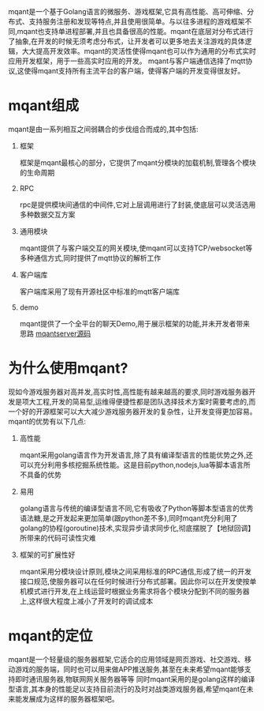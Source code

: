 mqant是一个基于Golang语言的微服务、游戏框架,它具有高性能、高可伸缩、分布式、支持服务注册和发现等特点,并且使用很简单。与以往多进程的游戏框架不同,mqant也支持单进程部署,并且也具备很高的性能。mqant在底层对分布式进行了抽象,在开发的时候无须考虑分布式，让开发者可以更多地去关注游戏的具体逻辑，大大提高开发效率。mqant的灵活性使得mqant也可以作为通用的分布式实时应用开发框架，用于一些高实时应用的开发。
mqant与客户端通信选择了mqtt协议,这使得mqant支持所有主流平台的客户端，使得客户端的开发变得很友好。

# mqant组成
mqant是由一系列相互之间弱耦合的步伐组合而成的,其中包括:

1. 框架

	框架是mqant最核心的部分，它提供了mqant分模块的加载机制,管理各个模块的生命周期
2. RPC

	rpc是提供模块间通信的中间件,它对上层调用进行了封装,使底层可以灵活选用多种数据交互方案
3. 通用模块

	mqant提供了与客户端交互的网关模块,使mqant可以支持TCP/websocket等多种通信方式,同时提供了mqtt协议的解析工作
4. 客户端库

	客户端库采用了现有开源社区中标准的mqtt客户端库
5. demo

	mqant提供了一个全平台的聊天Demo,用于展示框架的功能,并未开发者带来思路 [mqantserver源码](https://github.com/liangdas/mqantserver)
	
# 为什么使用mqant?
现如今游戏服务器对高并发,高实时性,高性能有越来越高的要求,同时游戏服务器开发是项大工程,开发的简易型,运维得便捷性都是团队选择技术方案时需要考虑的,而一个好的开源框架可以大大减少游戏服务器开发的复杂性，让开发变得更加容易。mqant的优势有以下几点:

1. 高性能

	mqant采用golang语言作为开发语言,除了具有编译型语言的性能优势之外,还可以充分利用多核挖掘系统性能。这是目前python,nodejs,lua等脚本语言所不具备的优势
	
2. 易用

	golang语言与传统的编译型语言不同,它有吸收了Python等脚本型语言的优秀语法糖,是之开发起来更加简单(跟python差不多),同时mqant充分利用了golang的协程(goroutine)技术,实现异步请求同步化,彻底摆脱了【地狱回调】所带来的代码可读性灾难

3. 框架的可扩展性好

	mqant采用分模块设计原则,模块之间采用标准的RPC通信,形成了统一的开发接口规范,使服务器可以在任何时候进行分布式部署。因此你可以在开发使按单机模式进行开发,在上线运营时根据业务需求将各个模块分配到不同的服务器上,这样很大程度上减小了开发时的调试成本
	
# mqant的定位
mqant是一个轻量级的服务器框架,它适合的应用领域是网页游戏、社交游戏、移动游戏的服务端，同时也可以用来做APP推送服务,甚至在未来希望mqant能够支持即时通讯服务器,物联网网关服务器等等
同时mqant采用的是golang这样的编译型语言,其本身的性能足以支持目前流行的及时对战类游戏服务器,希望mqant在未来能发展成为这样的服务器框架吧。

